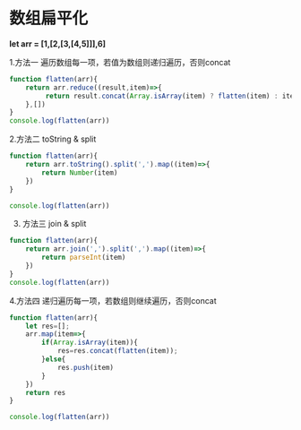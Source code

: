 # 数组扁平化

**let  arr = [1,[2,[3,[4,5]]],6]**

1.方法一  遍历数组每一项，若值为数组则递归遍历，否则concat

```js
function flatten(arr){
    return arr.reduce((result,item)=>{
         return result.concat(Array.isArray(item) ? flatten(item) : item)
    },[])
}
console.log(flatten(arr))
```



2.方法二 toString & split 

```js
function flatten(arr){
    return arr.toString().split(',').map((item)=>{
        return Number(item)
    })
}

console.log(flatten(arr))
```



3. 方法三 join & split

```js
function flatten(arr){
    return arr.join(',').split(',').map((item)=>{
        return parseInt(item)
    })
}
console.log(flatten(arr))
```

4.方法四 递归遍历每一项，若数组则继续遍历，否则concat

```js
function flatten(arr){
    let res=[];
    arr.map(item=>{
        if(Array.isArray(item)){
            res=res.concat(flatten(item));
        }else{
            res.push(item)
        }
    })
    return res
}

console.log(flatten(arr))
```

